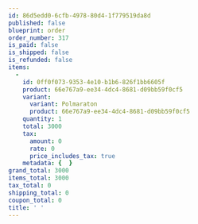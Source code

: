 ```yaml
---
id: 86d5edd0-6cfb-4978-80d4-1f779519da8d
published: false
blueprint: order
order_number: 317
is_paid: false
is_shipped: false
is_refunded: false
items:
  -
    id: 0ff0f073-9353-4e10-b1b6-826f1bb6605f
    product: 66e767a9-ee34-4dc4-8681-d09bb59f0cf5
    variant:
      variant: Polmaraton
      product: 66e767a9-ee34-4dc4-8681-d09bb59f0cf5
    quantity: 1
    total: 3000
    tax:
      amount: 0
      rate: 0
      price_includes_tax: true
    metadata: {  }
grand_total: 3000
items_total: 3000
tax_total: 0
shipping_total: 0
coupon_total: 0
title: ' '
---
```


